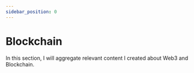 ```yaml
---
sidebar_position: 0
---
```


# Blockchain

In this section, I will aggregate relevant content I created about Web3 and Blockchain.